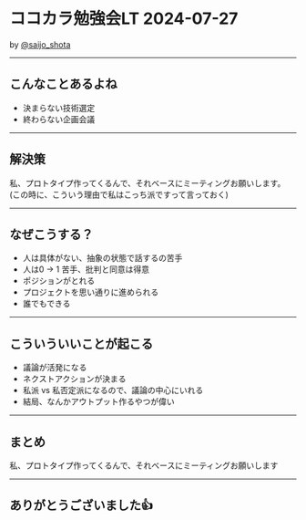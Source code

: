 # ココカラ勉強会LT 2024-07-27
by [@saijo_shota](https://twitter.com/saijo_shota)

---


## こんなことあるよね

- 決まらない技術選定
- 終わらない企画会議

---

## 解決策

私、プロトタイプ作ってくるんで、それベースにミーティングお願いします。<br />
(この時に、こういう理由で私はこっち派ですって言っておく)

---

## なぜこうする？

- 人は具体がない、抽象の状態で話するの苦手
- 人は0 → 1 苦手、批判と同意は得意
- ポジションがとれる
- プロジェクトを思い通りに進められる
- 誰でもできる

---

## こういういいことが起こる

- 議論が活発になる 
- ネクストアクションが決まる
- 私派 vs 私否定派になるので、議論の中心にいれる
- 結局、なんかアウトプット作るやつが偉い

---

## まとめ

私、プロトタイプ作ってくるんで、それベースにミーティングお願いします

---

## ありがとうございました👍